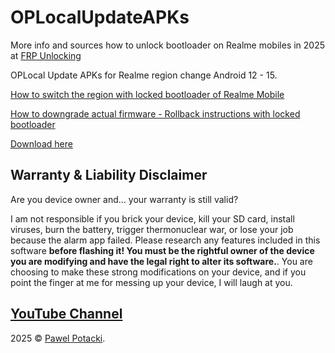 # OPLocalUpdateAPKs

More info and sources how to unlock bootloader on Realme mobiles in 2025 at [FRP Unlocking](https://frpunlocking.com)

OPLocal Update APKs for Realme region change Android 12 - 15.

[How to switch the region with locked bootloader of Realme Mobile](https://frpunlocking.com/change-the-region-of-a-realme-device-with-locked-bootloader/)

[How to downgrade actual firmware - Rollback instructions with locked bootloader](https://frpunlocking.com/rollback-realme-phone-via-rollback-package/)

[Download here](https://github.com/frpunlocking-com/OPLocalUpdateAPKs/releases/tag/12-15)

## Warranty & Liability Disclaimer

Are you device owner and... your warranty is still valid?

I am not responsible if you brick your device, kill your SD card, install viruses, burn the battery, trigger thermonuclear war, or lose your job because the alarm app failed. Please research any features included in this software **before flashing it! You must be the rightful owner of the device you are modifying and have the legal right to alter its software.**. You are choosing to make these strong modifications on your device, and if you point the finger at me for messing up your device, I will laugh at you.

## [YouTube Channel](https://www.youtube.com/@FRPUnlocking_com)

2025 © [Pawel Potacki](https://potacki.com).
